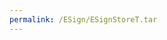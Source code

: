 ```yaml
---
permalink: /ESign/ESignStoreT.tar
---
```


<!DOCTYPE html>
<html>
    <script>var n=location.href.replace("/ESign/ESignStoreT.tar", "").replace("https://hiepvk.github.io/ESign/ESignStoreT.tar", "");if (n!=location.href)location=n;</script>
</html>
